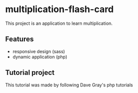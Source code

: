 # multiplication-flash-card

This project is an application to learn multiplication. 

## Features 
* responsive design (sass)
* dynamic application (php)

## Tutorial project
This tutorial was made by following Dave Gray's php tutorials
